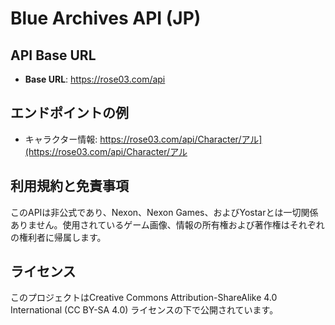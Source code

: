 # Blue Archives API (JP)

## API Base URL
- **Base URL**: https://rose03.com/api

## エンドポイントの例
- キャラクター情報: https://rose03.com/api/Character/アル](https://rose03.com/api/Character/アル

## 利用規約と免責事項
このAPIは非公式であり、Nexon、Nexon Games、およびYostarとは一切関係ありません。使用されているゲーム画像、情報の所有権および著作権はそれぞれの権利者に帰属します。

## ライセンス
このプロジェクトはCreative Commons Attribution-ShareAlike 4.0 International (CC BY-SA 4.0) ライセンスの下で公開されています。
